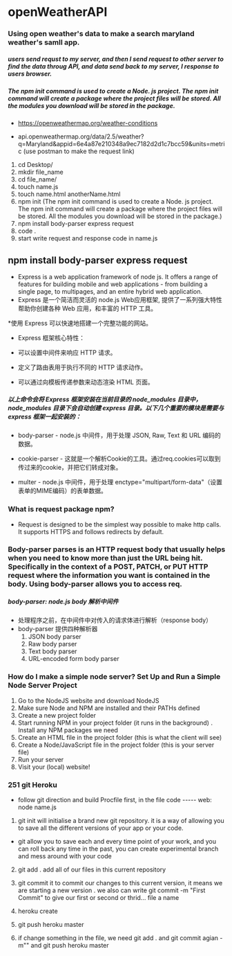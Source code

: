 # openWeatherAPI

### Using open weather's data to make a search maryland weather's samll app. 
##### users send requst to my server, and then I send request to other server to find the data throug API, and data send back to my server, I response to users browser. 
##### The npm init command is used to create a Node. js project. The npm init command will create a package where the project files will be stored. All the modules you download will be stored in the package.
* https://openweathermap.org/weather-conditions

* api.openweathermap.org/data/2.5/weather?q=Maryland&appid=6e4a87e210348a9ec7182d2d1c7bcc59&units=metric  (use postman to make the request link)

1. cd Desktop/
2. mkdir file_name
3. cd file_name/
4. touch name.js
5. touch name.html anotherName.html
6. npm init  (The npm init command is used to create a Node. js project. The npm init command will create a package where the project files will be stored. All the modules you download will be stored in the package.)
7. npm install body-parser express request
8. code .
9. start write request and response code in name.js

## npm install body-parser express request

* Express is a web application framework of node js. It offers a range of features for building mobile and web applications - from building a single page, to multipages, and an entire hybrid web application.
* Express 是一个简洁而灵活的 node.js Web应用框架, 提供了一系列强大特性帮助你创建各种 Web 应用，和丰富的 HTTP 工具。

*使用 Express 可以快速地搭建一个完整功能的网站。

* Express 框架核心特性：

* 可以设置中间件来响应 HTTP 请求。

* 定义了路由表用于执行不同的 HTTP 请求动作。

* 可以通过向模板传递参数来动态渲染 HTML 页面。


##### 以上命令会将 Express 框架安装在当前目录的 node_modules 目录中， node_modules 目录下会自动创建 express 目录。以下几个重要的模块是需要与 express 框架一起安装的：

* body-parser - node.js 中间件，用于处理 JSON, Raw, Text 和 URL 编码的数据。

* cookie-parser - 这就是一个解析Cookie的工具。通过req.cookies可以取到传过来的cookie，并把它们转成对象。

* multer - node.js 中间件，用于处理 enctype="multipart/form-data"（设置表单的MIME编码）的表单数据。

### What is request package npm?
* Request is designed to be the simplest way possible to make http calls. It supports HTTPS and follows redirects by default.

### Body-parser parses is an HTTP request body that usually helps when you need to know more than just the URL being hit. Specifically in the context of a POST, PATCH, or PUT HTTP request where the information you want is contained in the body. Using body-parser allows you to access req.
##### body-parser: node.js body 解析中间件
* 处理程序之前，在中间件中对传入的请求体进行解析（response body）
* body-parser 提供四种解析器
   1.  JSON body parser
   2.  Raw body parser
    3. Text body parser
    4. URL-encoded form body parser


### How do I make a simple node server? Set Up and Run a Simple Node Server Project
1. Go to the NodeJS website and download NodeJS
2. Make sure Node and NPM are installed and their PATHs defined
3. Create a new project folder
4. Start running NPM in your project folder (it runs in the background)
. Install any NPM packages we need
6. Create an HTML file in the project folder (this is what the client will see)
7. Create a Node/JavaScript file in the project folder (this is your server file)
8. Run your server
9. Visit your (local) website!

### 251 git  Heroku
* follow git direction and build Procfile first, in the file code  -----     web: node name.js
1. git init   will initialise a brand new git repository. it is a way of allowing you to save all the different versions of your app or your code.
* git allow you to save each and every time point of your work, and you can roll back any time in the past, you can create experimental branch and mess around with your code

2. git add .      add all of our files in this current repository

3. git commit  it to commit our changes to this current version, it means we are starting a new version . we also can write git commit -m "First Commit" to give our first or second or thrid... file a name

4. heroku create
5. git push heroku master
6. if change something in the file, we need git add . and git commit agian -m"" and git push heroku master
